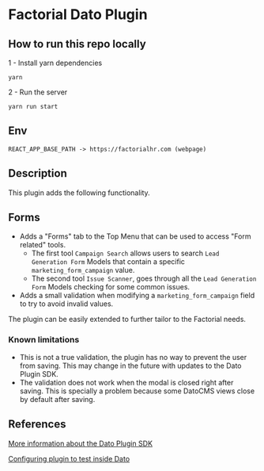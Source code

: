 # Factorial Dato Plugin

## How to run this repo locally

1 - Install yarn dependencies

```
yarn
```

2 - Run the server

```
yarn run start
```

## Env

```
REACT_APP_BASE_PATH -> https://factorialhr.com (webpage)
```

## Description

This plugin adds the following functionality.

## Forms

- Adds a "Forms" tab to the Top Menu that can be used to access "Form related" tools.
  - The first tool `Campaign Search` allows users to search `Lead Generation Form` Models that contain a specific `marketing_form_campaign` value.
  - The second tool `Issue Scanner`, goes through all the `Lead Generation Form` Models checking for some common issues.
- Adds a small validation when modifying a `marketing_form_campaign` field to try to avoid invalid values.

The plugin can be easily extended to further tailor to the Factorial needs.

### Known limitations

- This is not a true validation, the plugin has no way to prevent the user from saving. This may change in the future with updates to the Dato Plugin SDK.
- The validation does not work when the modal is closed right after saving. This is specially a problem because some DatoCMS views close by default after saving.

## References

[More information about the Dato Plugin SDK](https://www.datocms.com/docs/plugin-sdk)

[Configuring plugin to test inside Dato](https://www.datocms.com/docs/plugin-sdk/build-your-first-plugin)
